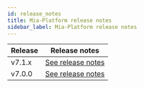 ```yaml
---
id: release_notes
title: Mia-Platform release notes
sidebar_label: Mia-Platform release notes
---
```

| Release | Release notes                                       |
| ------- | --------------------------------------------------- |
| v7.1.x    | [See release notes](v7.1.x) |
| v7.0.0    | [See release notes](v7.0.x) |
